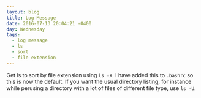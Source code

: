 ```yaml
---
layout: blog
title: Log Message
date: 2016-07-13 20:04:21 -0400
day: Wednesday
tags:
  - log message
  - ls
  - sort
  - file extension
---
```


Get ls to sort by file extension using `ls -X`. I have added this to `.bashrc` so this is now the default. If you want the usual directory listing, for instance while perusing a directory with a lot of files of different file type, use `ls -U`. 
